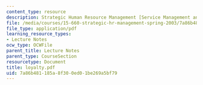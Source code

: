 ```yaml
---
content_type: resource
description: Strategic Human Resource Management [Service Management and Harrah's]
file: /media/courses/15-660-strategic-hr-management-spring-2003/7a86b481185a8f300ed01be269a5bf79_loyalty.pdf
file_type: application/pdf
learning_resource_types:
- Lecture Notes
ocw_type: OCWFile
parent_title: Lecture Notes
parent_type: CourseSection
resourcetype: Document
title: loyalty.pdf
uid: 7a86b481-185a-8f30-0ed0-1be269a5bf79
---
```

